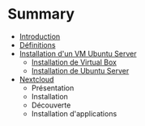 # Summary

* [Introduction](README.md)
* [Définitions](pages/definitions/definitions.md)
* [Installation d'un VM Ubuntu Server](pages/ubuntu/installation.md)
   * [Installation de Virtual Box](pages/ubuntu/installation_de_virtual_box.md)
   * [Installation de Ubuntu Server](pages/ubuntu/installation_de_ubuntu_server.md)
* [Nextcloud](pages/nextcloud/installation.md)
   * Présentation
   * Installation
   * Découverte
   * Installation d'applications

